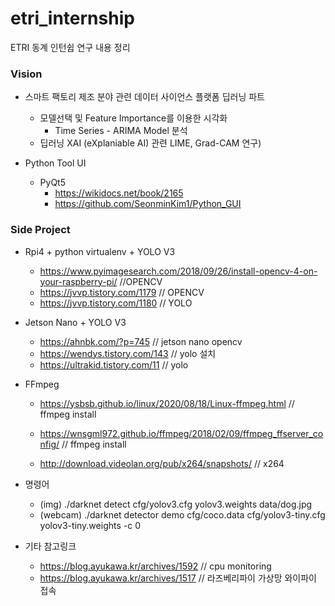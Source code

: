# etri_internship
ETRI 동계 인턴쉽 연구 내용 정리

### Vision
- 스마트 팩토리 제조 분야 관련 데이터 사이언스 플랫폼 딥러닝 파트
  - 모델선택 및 Feature Importance를 이용한 시각화
    - Time Series - ARIMA Model 분석
  - 딥러닝 XAI (eXplaniable AI) 관련 LIME, Grad-CAM 연구)

- Python Tool UI
  - PyQt5
    - https://wikidocs.net/book/2165
    - https://github.com/SeonminKim1/Python_GUI

### Side Project

- Rpi4 + python virtualenv + YOLO V3
  - https://www.pyimagesearch.com/2018/09/26/install-opencv-4-on-your-raspberry-pi/ //OPENCV
  - https://jvvp.tistory.com/1179 // OPENCV
  - https://jvvp.tistory.com/1180 // YOLO
  
- Jetson Nano + YOLO V3
  - https://ahnbk.com/?p=745 // jetson nano opencv
  - https://wendys.tistory.com/143 // yolo 설치
  - https://ultrakid.tistory.com/11 // yolo

- FFmpeg
  - https://ysbsb.github.io/linux/2020/08/18/Linux-ffmpeg.html // ffmpeg install
  - https://wnsgml972.github.io/ffmpeg/2018/02/09/ffmpeg_ffserver_config/ // ffmpeg install
   
  - http://download.videolan.org/pub/x264/snapshots/ // x264 

- 명령어
  - (img) ./darknet detect cfg/yolov3.cfg yolov3.weights data/dog.jpg
  - (webcam) ./darknet detector demo cfg/coco.data cfg/yolov3-tiny.cfg yolov3-tiny.weights -c 0

- 기타 참고링크
  - https://blog.ayukawa.kr/archives/1592 // cpu monitoring
  - https://blog.ayukawa.kr/archives/1517 // 라즈베리파이 가상망 와이파이 접속

